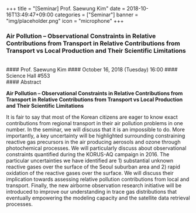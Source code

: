+++
title = "[Seminar] Prof. Saewung Kim"
date = 2018-10-16T13:49:47+09:00
categories = ["Seminar"]
banner = "img/placeholder.png"
icon = "microphone"
+++
### Air Pollution – Observational Constraints in Relative Contributions from Transport in Relative Contributions from Transport vs Local Production and Their Scientific Limitations

<br>
#### Prof. Saewung Kim
#### October 16, 2018 (Tuesday) 16:00
#### Science Hall #553
<br>
#### Abstract

**Air Pollution – Observational Constraints in Relative Contributions from Transport in Relative Contributions from Transport vs Local Production and Their Scientific Limitations**

It is fair to say that most of the Korean citizens are eager to know exact contributions from regional transport in their air pollution problems in one number. In the seminar, we will discuss that it is an impossible to do. More importantly, a key uncertainty will be highlighted surrounding constraining reactive gas precursors in the air producing aerosols and ozone through photochemical processes. We will particularly discuss about observational constraints quantified during the KORUS-AQ campaign in 2016. The particular uncertainties we have identified are 1) substantial unknown reactive gases over the surface of the Seoul suburban area and 2) rapid oxidation of the reactive gases over the surface. We will discuss their implication towards assessing relative pollution contributions from local and transport. Finally, the new airborne observation research initiative will be introduced to improve our understanding in trace gas distributions that eventually empowering the modeling capacity and the satellite data retrieval processes.

